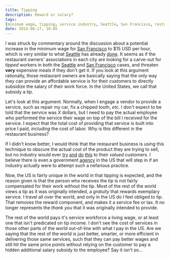 ```yaml
---
title: Tipping
description: Reward or salary?
tags:
[minimum wage, tipping, service industry, Seattle, San Francisco, restaurants, living wage]
date: 2014-06-17, 10.05
---
```

I was struck by commentary around the discussion about a potential increase in
the minimum wage for
[San Francisco](http://sfist.com/2014/06/16/san_franciscos_proposed_15_minimum.php)
to $15 USD per hour, which is very similar to what
[Seattle](http://www.latimes.com/nation/la-na-nick-hanauer-seattle-minimum-wage-20140530-story.html#page=1)
has already
[done](http://seattletimes.com/html/localnews/2023753163_wagevotexml.html).
It seems as if the restaurant owners' associations in each city are
looking for a carve-out for _tipped_ workers in both the 
[Seattle](http://seattletimes.com/html/businesstechnology/2023423265_minimumwagerestaurantsxml.html)
and 
[San Francisco](http://www.sfgate.com/bayarea/article/15-wage-too-much-to-swallow-restaurant-group-5554554.php)
cases, and threaten **very** expensive meals if they don't get
it. If you look at this argument rationally, those restaurant owners
are basically saying that the only way they can provide an affordable
service is for their customers to directly subsidize the salary of
their work force.  In the United States, we call that subsidy a _tip_.

Let's look at this argument.  Normally, when I engage a vendor to
provide a service, such as repair my car, fix a chipped tooth,
_etc_. I don't expect to be told that the service was _X_ dollars, but
I need to pay the actual employee who performed the service their
wage on top of the bill I received for the service. I expect that the
total cost of providing that service is built into price I paid,
_including_ the cost of labor. Why is this different in the restaurant
business?

If I didn't know better, I would think that the restaurant business is
using this technique to obscure the actual cost of the product they
are trying to sell, but no industry would ever
[try](http://www.airfarewatchdog.com/blog/3800552/top-ten-most-obnoxious-hidden-airline-fees/)
[and](http://www.marketwatch.com/story/average-checking-account-has-30-fees-2013-08-08)
[do](http://gizmodo.com/5948616/how-to-beat-time-warners-bullsht-modem-rental-fee)
[this](http://www.consumerreports.org/cro/2012/12/closing-fees-fair-and-foul/index.htm)
to their _valued_ customers.  I believe there is even a government
[agency](http://www.consumerreports.org/cro/2012/12/closing-fees-fair-and-foul/index.htm)
in the US that will step in if an industry actually were to attempt
such a nefarious practice.

Now, the US is fairly unique in the world in that tipping is
expected, and the reason given is that the person who receives the tip
is not fairly compensated for their work without the tip.  Most of the
rest of the world views a tip as it was originally intended, a
_gratuity_ that rewards exemplary service.  I travel all over the
world, and only in the US do I feel obliged to tip.  That removes the
reward component, and makes it a service fee or tax.  It no longer
represents the _thank you_ that it was originally intended to provide.

The rest of the world pays it's service workforce a living wage, or at
least one that isn't predicated on tip income.  I don't see the cost
of services in those other parts of the world out-of-line with what I
pay in the US.  Are we saying that the rest of the world is just
better, smarter, or more efficient in delivering those same services,
such that they can pay better wages and still hit the same price
points without relying on the customer to pay a hidden additional
salary subsidy to the employee?  Say it isn't so...
